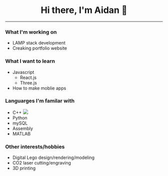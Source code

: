 <h1 align="center">
    Hi there, I'm Aidan 👋
</h1>

- - - -

### What I'm working on
- LAMP stack development
- Creaking portfolio website

### What I want to learn
- Javascript
    - React.js
    - Three.js
- How to make moblie apps

### Languarges I'm familar with
- C++ <img src="https://cdn-icons-png.flaticon.com/512/6132/6132222.png" />
- Python
- mySQL
- Assembly
- MATLAB

### Other interests/hobbies
- Digital Lego design/rendering/modeling
- CO2 laser cutting/engraving
- 3D printing

